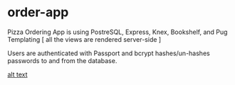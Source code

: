 # order-app

Pizza Ordering App is using PostreSQL, Express, Knex, Bookshelf, and Pug Templating [ all the views are rendered server-side ]

Users are authenticated with Passport and bcrypt hashes/un-hashes passwords to and from the database.

[alt text](./public/img/homepage.png)
